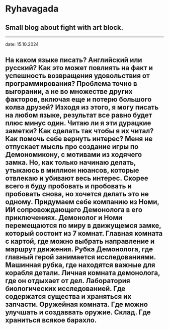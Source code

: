 # Ryhavagada
## Small blog about fight with art block.

---
date: 15.10.2024

На каком языке писать?
Английский или русский?
Как это может повлиять на факт и успешность возвращения удовольствия от программирования?
Проблема точно в выгорании, а не во множестве других факторов, включая еще и потерю большого колва друзей?
Изходя из этого, я могу писать на любом языке, результат все равно будет плюс минус один.
Читаю ли я эти дурацкие заметки?
Как сделать так чтобы я их читал?
Как помочь себе вернуть интерес?
Меня не отпускает мысль про создание игры по Демономикону, с мотивами из ходячего замка.
Но, как только начинаю делать, утыкаюсь в миллион нюансов, которые отвлекаю и убивают весь интерес.
Скорее всего я буду пробовать и пробовать и пробовать снова, но хочется делать это не одному.
Придумаем себе компанию из Номи, ИИ сопровождающего Демонолога в его приключениях.
Демонолог и Номи перемещаются по миру в движущемся замке, который состоит из 7 комнат.
Главная комната с картой, где можно выбрать направление и маршрут движения.
Рубка Демонолога, где главный герой занимается исследованиями.
Машинная рубка, где находятся важные для корабля детали.
Личная комната демонолога, где он отдыхает от дел.
Лаборатория биологических исследованией. Где содержатся существа и храняться их запчасти.
Оружейная комната. Где можно улучшать и создаввать оружие.
Склад. Где храниться всякое барахло.
---
